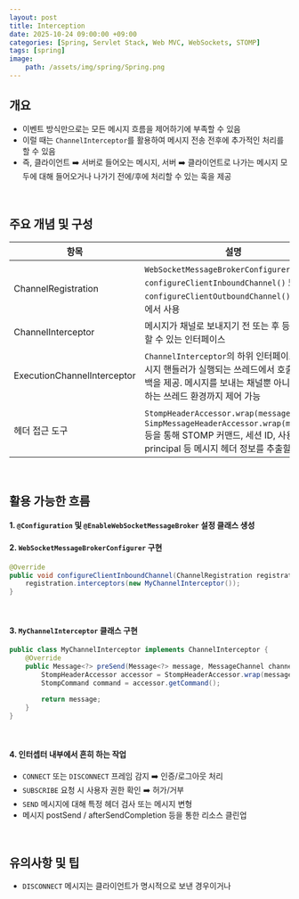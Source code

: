 ```yaml
---
layout: post
title: Interception
date: 2025-10-24 09:00:00 +09:00
categories: [Spring, Servlet Stack, Web MVC, WebSockets, STOMP]
tags: [spring]
image:
    path: /assets/img/spring/Spring.png
---
```


## 개요

- 이벤트 방식만으로는 모든 메시지 흐름을 제어하기에 부족할 수 있음
- 이럴 때는 `ChannelInterceptor`를 활용하여 메시지 전송 전후에 추가적인 처리를 할 수 있음
- 즉, 클라이언트 ➡️ 서버로 들어오는 메시지, 서버 ➡️ 클라이언트로 나가는 메시지 모두에 대해 들어오거나 나가기 전에/후에 처리할 수 있는 훅을 제공

<br>

## 주요 개념 및 구성


| 항목 | 설명 |
|-|-|
| ChannelRegistration | `WebSocketMessageBrokerConfigurer` 구현 시 `configureClientInboundChannel()` 또는 `configureClientOutboundChannel()` 메서드에서 사용 |
| ChannelInterceptor | 메시지가 채널로 보내지기 전 또는 후 등에 개입할 수 있는 인터페이스 |
| ExecutionChannelInterceptor | `ChannelInterceptor`의 하위 인터페이스로, 메시지 핸들러가 실행되는 쓰레드에서 호출되는 콜백을 제공. 메시지를 보내는 채널뿐 아니라 처리하는 쓰레드 환경까지 제어 가능 |
| 헤더 접근 도구 | `StompHeaderAccessor.wrap(message)` 또는 `SimpMessageHeaderAccessor.wrap(message)` 등을 통해 STOMP 커맨드, 세션 ID, 사용자 principal 등 메시지 헤더 정보를 추출할 수 있음 |

<br>

## 활용 가능한 흐름

#### 1. `@Configuration` 및 `@EnableWebSocketMessageBroker` 설정 클래스 생성

#### 2. `WebSocketMessageBrokerConfigurer` 구현

```java
@Override
public void configureClientInboundChannel(ChannelRegistration registration) {
    registration.interceptors(new MyChannelInterceptor());
}
```

<br>

#### 3. `MyChannelInterceptor` 클래스 구현

```java
public class MyChannelInterceptor implements ChannelInterceptor {
    @Override
    public Message<?> preSend(Message<?> message, MessageChannel channel) {
        StompHeaderAccessor accessor = StompHeaderAccessor.wrap(message);
        StompCommand command = accessor.getCommand();

        return message;
    }
}
```

<br>

#### 4. 인터셉터 내부에서 흔히 하는 작업

- `CONNECT` 또는 `DISCONNECT` 프레임 감지 ➡️ 인증/로그아웃 처리
- `SUBSCRIBE` 요청 시 사용자 권한 확인 ➡️ 허가/거부
- `SEND` 메시지에 대해 특정 헤더 검사 또는 메시지 변형
- 메시지 postSend / afterSendCompletion 등을 통한 리소스 클린업

<br>

## 유의사항 및 팁

- `DISCONNECT` 메시지는 클라이언트가 명시적으로 보낸 경우이거나 